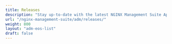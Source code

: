 ```yaml
---
title: Releases
description: "Stay up-to-date with the latest NGINX Management Suite App Delivery Manager releases."
url: "/nginx-management-suite/adm/releases/"
weight: 800
layout: "adm-eos-list"
draft: false
---
```

